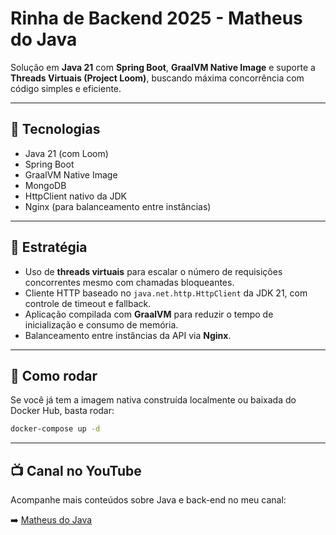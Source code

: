 # Rinha de Backend 2025 - Matheus do Java

Solução em **Java 21** com **Spring Boot**, **GraalVM Native Image** e suporte a **Threads Virtuais (Project Loom)**, buscando máxima concorrência com código simples e eficiente.

---

## 🧱 Tecnologias

- Java 21 (com Loom)
- Spring Boot
- GraalVM Native Image
- MongoDB
- HttpClient nativo da JDK
- Nginx (para balanceamento entre instâncias)

---

## 🚀 Estratégia

- Uso de **threads virtuais** para escalar o número de requisições concorrentes mesmo com chamadas bloqueantes.
- Cliente HTTP baseado no `java.net.http.HttpClient` da JDK 21, com controle de timeout e fallback.
- Aplicação compilada com **GraalVM** para reduzir o tempo de inicialização e consumo de memória.
- Balanceamento entre instâncias da API via **Nginx**.

---

## 🐳 Como rodar

Se você já tem a imagem nativa construída localmente ou baixada do Docker Hub, basta rodar:

```bash
docker-compose up -d
```
---

## 📺 Canal no YouTube

Acompanhe mais conteúdos sobre Java e back-end no meu canal:

➡️ [Matheus do Java](https://www.youtube.com/@MatheusdoJava)